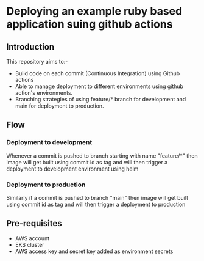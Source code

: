 # Deploying an example ruby based application suing github actions

## Introduction
This repository aims to:-
- Build code on each commit (Continuous Integration) using Github actions
- Able to manage deployment to different environments using github action's environments.
- Branching strategies of using feature/* branch for development and main for deployment to production.


## Flow
### Deployment to development
Whenever a commit is pushed to branch starting with name "feature/*" then image will get built using commit id as tag and will then trigger a deployment to development environment using helm
### Deployment to production
Similarly if a commit is pushed to branch "main" then image will get built using commit id as tag and will then trigger a deployment to production

## Pre-requisites
- AWS account
- EKS cluster
- AWS access key and secret key added as environment secrets
